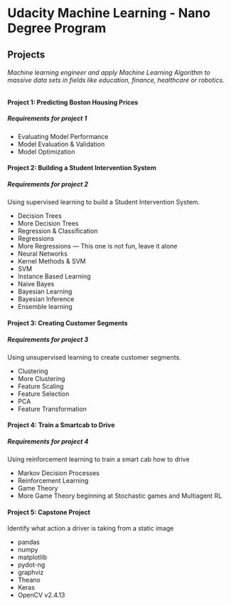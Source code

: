 # Udacity Machine Learning - Nano Degree Program

## Projects

###### Machine learning engineer and apply Machine Learning Algorithm to massive data sets in fields like education, finance, healthcare or robotics.

#### Project 1: Predicting Boston Housing Prices

##### Requirements for project 1

- Evaluating Model Performance
- Model Evaluation & Validation
- Model Optimization

#### Project 2: Building a Student Intervention System

##### Requirements for project 2

Using supervised learning to build a Student Intervention System.

- Decision Trees
- More Decision Trees
- Regression & Classification
- Regressions
- More Regressions — This one is not fun, leave it alone
- Neural Networks
- Kernel Methods & SVM
- SVM
- Instance Based Learning
- Naive Bayes
- Bayesian Learning
- Bayesian Inference
- Ensemble learning

#### Project 3: Creating Customer Segments

##### Requirements for project 3

Using unsupervised learning to create customer segments.

- Clustering
- More Clustering
- Feature Scaling
- Feature Selection
- PCA
- Feature Transformation

#### Project 4: Train a Smartcab to Drive

##### Requirements for project 4

Using reinforcement learning to train a smart cab how to drive

- Markov Decision Processes
- Reinforcement Learning
- Game Theory
- More Game Theory beginning at Stochastic games and Multiagent RL

#### Project 5: Capstone Project

Identify what action a driver is taking from a static image

- pandas
- numpy
- matplotlib
- pydot-ng
- graphviz
- Theano
- Keras
- OpenCV v2.4.13
